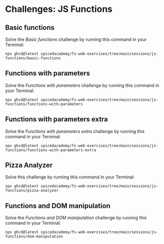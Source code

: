 # Challenges: JS Functions

## Basic functions

Solve the _Basic functions_ challenge by running this command in your Terminal:

```
npx ghcd@latest spicedacademy/fs-web-exercises/tree/main/sessions/js-functions/basic-functions
```

## Functions with parameters

Solve the _Functions with parameters_ challenge by running this command in your Terminal:

```
npx ghcd@latest spicedacademy/fs-web-exercises/tree/main/sessions/js-functions/functions-with-parameters
```

## Functions with parameters extra

Solve the _Functions with parameters extra_ challenge by running this command in your Terminal:

```
npx ghcd@latest spicedacademy/fs-web-exercises/tree/main/sessions/js-functions/functions-with-parameters-extra
```

## Pizza Analyzer

Solve this challenge by running this command in your Terminal:

```
npx ghcd@latest spicedacademy/fs-web-exercises/tree/main/sessions/js-functions/pizza-analyzer
```

## Functions and DOM manipulation

Solve the _Functions and DOM manipulation_ challenge by running this command in your Terminal:

```
npx ghcd@latest spicedacademy/fs-web-exercises/tree/main/sessions/js-functions/dom-manipulation
```
